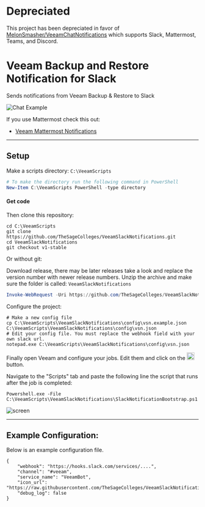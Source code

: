 # Depreciated

This project has been depreciated in favor of [MelonSmasher/VeeamChatNotifications](git@github.com:MelonSmasher/VeeamChatNotifications.git) which supports Slack, Mattermost, Teams, and Discord.

# Veeam Backup and Restore Notification for Slack

Sends notifications from Veeam Backup & Restore to Slack

![Chat Example](https://raw.githubusercontent.com/TheSageColleges/VeeamSlackNotifications/master/asset/img/screens/sh-2.png)


If you use Mattermost check this out:

* [Veeam Mattermost Notifications](https://github.com/TheSageColleges/MattermostVeeamNotifications)

---

## Setup

Make a scripts directory: `C:\VeeamScripts`

```powershell
# To make the directory run the following command in PowerShell
New-Item C:\VeeamScripts PowerShell -type directory
```

#### Get code

Then clone this repository:

```shell
cd C:\VeeamScripts
git clone https://github.com/TheSageColleges/VeeamSlackNotifications.git
cd VeeamSlackNotifications
git checkout v1-stable
```

Or without git:

Download release, there may be later releases take a look and replace the version number with newer release numbers.
Unzip the archive and make sure the folder is called: `VeeamSlackNotifications`
```powershell
Invoke-WebRequest -Uri https://github.com/TheSageColleges/VeeamSlackNotifications/archive/v1.0.zip -OutFile C:\VeeamScripts\VeeamSlackNotifications-v1.0.zip
```

Configure the project:

```shell
# Make a new config file
cp C:\VeeamScripts\VeeamSlackNotifications\config\vsn.example.json C:\VeeamScripts\VeeamSlackNotifications\config\vsn.json
# Edit your config file. You must replace the webhook field with your own slack url.
notepad.exe C:\VeeamScripts\VeeamSlackNotifications\config\vsn.json
```

Finally open Veeam and configure your jobs. Edit them and click on the <img src="https://raw.githubusercontent.com/TheSageColleges/VeeamSlackNotifications/master/asset/img/screens/sh-3.png" height="20"> button.

Navigate to the "Scripts" tab and paste the following line the script that runs after the job is completed:

```shell
Powershell.exe -File C:\VeeamScripts\VeeamSlackNotifications\SlackNotificationBootstrap.ps1
```

![screen](https://raw.githubusercontent.com/TheSageColleges/VeeamSlackNotifications/master/asset/img/screens/sh-1.png)

---

## Example Configuration:

Below is an example configuration file.

```shell
{
	"webhook": "https://hooks.slack.com/services/....",
	"channel": "#veeam",
	"service_name": "VeeamBot",
	"icon_url": "https://raw.githubusercontent.com/TheSageColleges/VeeamSlackNotifications/master/asset/img/icon/veeam_slack.png",
	"debug_log": false
}
```
